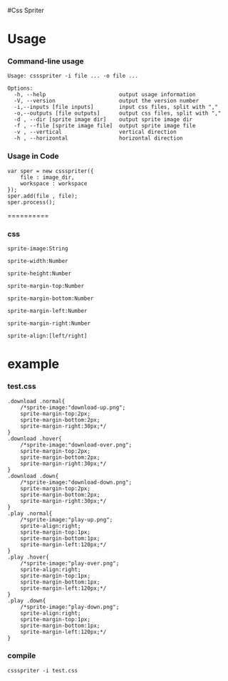 #Css Spriter

Usage
==========
### Command-line usage
    Usage: cssspriter -i file ... -o file ...

    Options:
      -h, --help                       output usage information
      -V, --version                    output the version number
      -i,--inputs [file inputs]        input css files, split with ","
      -o,--outputs [file outputs]      output css files, split with ","
      -d , --dir [sprite image dir]    output sprite image dir
      -f , --file [sprite image file]  output sprite image file
      -v , --vertical                  vertical direction
      -h , --horizontal                horizontal direction

### Usage in Code
    var sper = new cssspriter({
        file : image_dir,
        workspace : workspace
    });
    sper.add(file , file);
    sper.process();


==========
### css
    sprite-image:String

    sprite-width:Number

    sprite-height:Number

    sprite-margin-top:Number

    sprite-margin-bottom:Number

    sprite-margin-left:Number

    sprite-margin-right:Number

    sprite-align:[left/right]

example
==========
### test.css
    .download .normal{
        /*sprite-image:"download-up.png";
        sprite-margin-top:2px;
        sprite-margin-bottom:2px;
        sprite-margin-right:30px;*/
    }
    .download .hover{
        /*sprite-image:"download-over.png";
        sprite-margin-top:2px;
        sprite-margin-bottom:2px;
        sprite-margin-right:30px;*/
    }
    .download .down{
        /*sprite-image:"download-down.png";
        sprite-margin-top:2px;
        sprite-margin-bottom:2px;
        sprite-margin-right:30px;*/
    }
    .play .normal{
        /*sprite-image:"play-up.png";
        sprite-align:right;
        sprite-margin-top:1px;
        sprite-margin-bottom:1px;
        sprite-margin-left:120px;*/
    }
    .play .hover{
        /*sprite-image:"play-over.png";
        sprite-align:right;
        sprite-margin-top:1px;
        sprite-margin-bottom:1px;
        sprite-margin-left:120px;*/
    }
    .play .down{
        /*sprite-image:"play-down.png";
        sprite-align:right;
        sprite-margin-top:1px;
        sprite-margin-bottom:1px;
        sprite-margin-left:120px;*/
    }

### compile
    cssspriter -i test.css